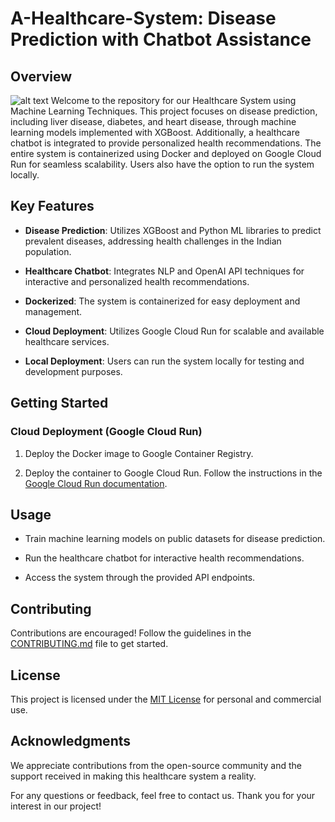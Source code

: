 # A-Healthcare-System: Disease Prediction with Chatbot Assistance

## Overview
![alt text]([http://url/to/img.png](https://media.licdn.com/dms/image/v2/D562DAQHsJgxVjSulbQ/profile-treasury-image-shrink_1280_1280/profile-treasury-image-shrink_1280_1280/0/1691866761841?e=1762448400&v=beta&t=7yyGOXGzKyXviI6dpEPrVKb9F5xnQ2FwNvDwj-o-wLU))
Welcome to the repository for our Healthcare System using Machine Learning Techniques. This project focuses on disease prediction, including liver disease, diabetes, and heart disease, through machine learning models implemented with XGBoost. Additionally, a healthcare chatbot is integrated to provide personalized health recommendations. The entire system is containerized using Docker and deployed on Google Cloud Run for seamless scalability. Users also have the option to run the system locally.

## Key Features

- **Disease Prediction**: Utilizes XGBoost and Python ML libraries to predict prevalent diseases, addressing health challenges in the Indian population.

- **Healthcare Chatbot**: Integrates NLP and OpenAI API techniques for interactive and personalized health recommendations.

- **Dockerized**: The system is containerized for easy deployment and management.

- **Cloud Deployment**: Utilizes Google Cloud Run for scalable and available healthcare services.

- **Local Deployment**: Users can run the system locally for testing and development purposes.


## Getting Started

### Cloud Deployment (Google Cloud Run)

1. Deploy the Docker image to Google Container Registry.

2. Deploy the container to Google Cloud Run. Follow the instructions in the [Google Cloud Run documentation](https://cloud.google.com/run/docs/deploying).

## Usage

- Train machine learning models on public datasets for disease prediction.

- Run the healthcare chatbot for interactive health recommendations.

- Access the system through the provided API endpoints.

## Contributing

Contributions are encouraged! Follow the guidelines in the [CONTRIBUTING.md](CONTRIBUTING.md) file to get started.

## License

This project is licensed under the [MIT License](LICENSE) for personal and commercial use.

## Acknowledgments

We appreciate contributions from the open-source community and the support received in making this healthcare system a reality.

For any questions or feedback, feel free to contact us. Thank you for your interest in our project!
